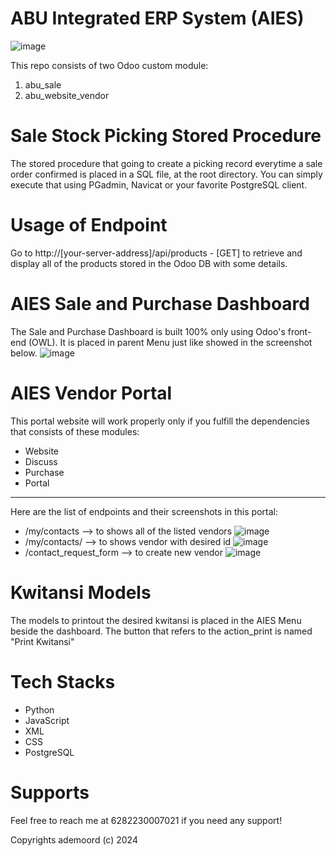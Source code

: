 # ABU Integrated ERP System (AIES)
![image](https://github.com/ademoord/abu_tech_test/assets/69139708/0133923e-44c1-4ec8-881b-d69e1fe4ba4a)

This repo consists of two Odoo custom module:
1. abu_sale
2. abu_website_vendor

# Sale Stock Picking Stored Procedure
The stored procedure that going to create a picking record everytime a sale order confirmed is placed in a SQL file, at the root directory. You can simply execute that using PGadmin, Navicat or your favorite PostgreSQL client.

# Usage of Endpoint
Go to http://[your-server-address]/api/products - [GET] to retrieve and display all of the products stored in the Odoo DB with some details.

# AIES Sale and Purchase Dashboard
The Sale and Purchase Dashboard is built 100% only using Odoo's front-end (OWL). It is placed in parent Menu just like showed in the screenshot below.
![image](https://github.com/ademoord/abu_tech_test/assets/69139708/2f674d4b-d532-4286-9c38-9c8791856b68)

# AIES Vendor Portal
This portal website will work properly only if you fulfill the dependencies that consists of these modules:
- Website
- Discuss
- Purchase
- Portal
-------------------------------------------------------------------
Here are the list of endpoints and their screenshots in this portal:
- /my/contacts --> to shows all of the listed vendors
![image](https://github.com/ademoord/abu_tech_test/assets/69139708/64ea2eca-0501-42a2-b0ff-92ca4bb526c9)
- /my/contacts/<int> --> to shows vendor with desired id
![image](https://github.com/ademoord/abu_tech_test/assets/69139708/91e1649f-3603-4304-9435-9c33e199e6bb)
- /contact_request_form --> to create new vendor
![image](https://github.com/ademoord/abu_tech_test/assets/69139708/89d2da32-87bd-4b7d-8608-344a93412763)

# Kwitansi Models
The models to printout the desired kwitansi is placed in the AIES Menu beside the dashboard. The button that refers to the action_print is named "Print Kwitansi"

# Tech Stacks
- Python
- JavaScript
- XML
- CSS
- PostgreSQL

# Supports
Feel free to reach me at 6282230007021 if you need any support!

Copyrights ademoord (c) 2024
